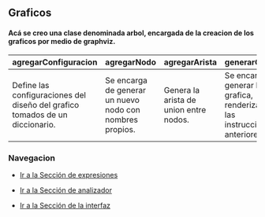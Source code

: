 ## Graficos
#### Acá se creo una clase denominada  arbol, encargada de la creacion de los graficos por medio de graphviz.

 
| agregarConfiguracion| agregarNodo |agregarArista | generarGrafica | obtenerUltimoNodo|
|--------------|--------------|--------------|--------------|--------------|
| Define las configuraciones del diseño del grafico  tomados de un diccionario.    |Se encarga de generar un nuevo nodo con  nombres propios.| Genera la arista de union entre nodos.      | Se encarga de generar la grafica, renderizando las instrucciones anteriores.  | A traves del contador de nodos, se obtiene el ultimo añadido.|


### Navegacion 
- [Ir a la Sección de expresiones](../partes/expresiones.pdf)

- [Ir a la Sección de analizador](../partes/analizador.pdf)

- [Ir a la Sección de la interfaz](../partes/interfaz.pdf)